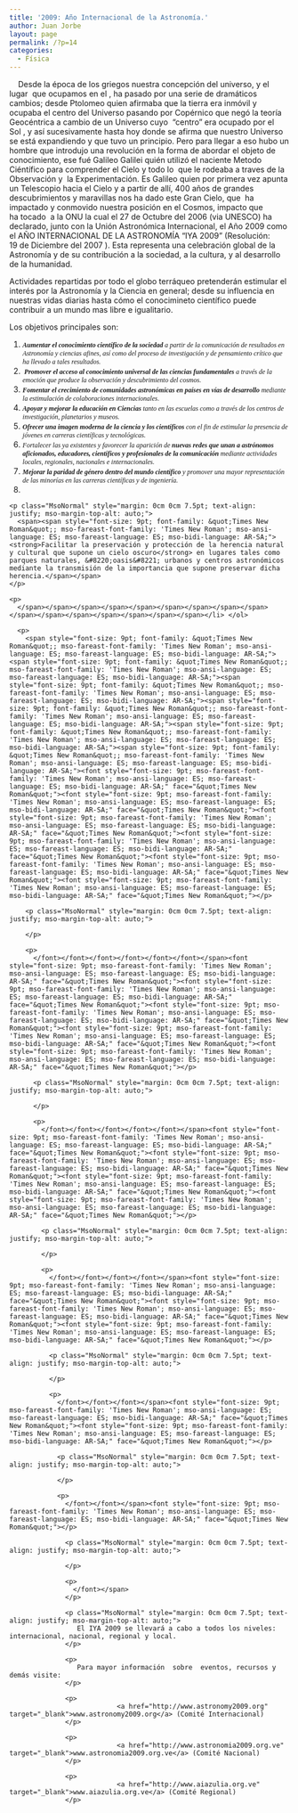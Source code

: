 ```yaml
---
title: '2009: Año Internacional de la Astronomía.'
author: Juan Jorbe
layout: page
permalink: /?p=14
categories:
  - Física
---
```

<p style="text-align: left;">
      Desde la época de los griegos nuestra concepción del universo, y el lugar  que ocupamos en el , ha pasado por una serie de dramáticos cambios; desde Ptolomeo quien afirmaba que la tierra era inmóvil y ocupaba el centro del Universo pasando por Copérnico que negó la teoría Geocéntrica a cambio de un Universo cuyo  &#8220;centro&#8221; era ocupado por el Sol , y así sucesivamente hasta hoy donde se afirma que nuestro Universo se está expandiendo y que tuvo un principio. Pero para llegar a eso hubo un hombre que introdujo una revolución en la forma de abordar el objeto de conocimiento, ese fué Galileo Galilei quién utilizó el naciente Metodo Ciéntífico para comprender el Cielo y todo lo  que le rodeaba a traves de la Observación y  la Experimentación. Es Galileo quien por primera vez apunta un Telescopio hacia el Cielo y a partir de allí, 400 años de grandes descubrimientos y maravillas nos ha dado este Gran Cielo, que  ha impactado y conmovido nuestra posición en el Cosmos, impacto que ha tocado  a la ONU la cual el 27 de Octubre del 2006 (via UNESCO) ha declarado, junto con la Unión Astronómica Internacional, el Año 2009 como el AÑO INTERNACIONAL DE LA ASTRONOMÍA &#8220;IYA 2009&#8221; (Resolución: 19 de Diciembre del 2007 ). Esta representa una celebración global de la Astronomía y de su contribución a la sociedad, a la cultura, y al desarrollo de la humanidad.
</p>

<p style="text-align: left;">
  Actividades repartidas por todo el globo terráqueo pretenderán estimular el interés por la Astronomía y la Ciencia en general; desde su influencia en nuestras vidas diarias hasta cómo el conocimineto científico puede contribuir a un mundo mas libre e igualitario. 
</p>

Los objetivos principales son:

  1. <span style="font-size: 9pt; font-family: &quot;Times New Roman&quot;; mso-fareast-font-family: 'Times New Roman'; mso-ansi-language: ES; mso-fareast-language: ES; mso-bidi-language: AR-SA;"><em><strong>Aumentar el conocimiento científico <span style="font-size: 9pt; font-family: &quot;Times New Roman&quot;; mso-fareast-font-family: 'Times New Roman'; mso-ansi-language: ES; mso-fareast-language: ES; mso-bidi-language: AR-SA;">de la sociedad </span></strong><span style="font-size: 9pt; font-family: &quot;Times New Roman&quot;; mso-fareast-font-family: 'Times New Roman'; mso-ansi-language: ES; mso-fareast-language: ES; mso-bidi-language: AR-SA;">a partir de la comunicación de resultados en Astronomía y ciencias afines, así como del proceso de investigación y de pensamiento crítico que ha llevado a tales resultados.</span></em></span>
  2. <span style="font-size: 9pt; font-family: &quot;Times New Roman&quot;; mso-fareast-font-family: 'Times New Roman'; mso-ansi-language: ES; mso-fareast-language: ES; mso-bidi-language: AR-SA;"><em><strong> <span style="font-size: 9pt; font-family: &quot;Times New Roman&quot;; mso-fareast-font-family: 'Times New Roman'; mso-ansi-language: ES; mso-fareast-language: ES; mso-bidi-language: AR-SA;">Promover el acceso al conocimiento universal de las ciencias fundamentales </span></strong><span style="font-size: 9pt; font-family: &quot;Times New Roman&quot;; mso-fareast-font-family: 'Times New Roman'; mso-ansi-language: ES; mso-fareast-language: ES; mso-bidi-language: AR-SA;">a través de la emoción que produce la observación y descubrimiento del cosmos.</span></em></span>
  3. <span style="font-size: 9pt; font-family: &quot;Times New Roman&quot;; mso-fareast-font-family: 'Times New Roman'; mso-ansi-language: ES; mso-fareast-language: ES; mso-bidi-language: AR-SA;"><span style="font-size: 9pt; font-family: &quot;Times New Roman&quot;; mso-fareast-font-family: 'Times New Roman'; mso-ansi-language: ES; mso-fareast-language: ES; mso-bidi-language: AR-SA;"><em><strong>Fomentar el crecimiento de comunidades astronómicas en países en vías de desarrollo</strong> mediante la estimulación de colaboraciones internacionales</em>.</span><strong> </strong></span>
  4. <span style="font-size: 9pt; font-family: &quot;Times New Roman&quot;; mso-fareast-font-family: 'Times New Roman'; mso-ansi-language: ES; mso-fareast-language: ES; mso-bidi-language: AR-SA;"><em><strong><span style="font-size: 9pt; font-family: &quot;Times New Roman&quot;; mso-fareast-font-family: 'Times New Roman'; mso-ansi-language: ES; mso-fareast-language: ES; mso-bidi-language: AR-SA;">Apoyar y mejorar la educación en Ciencias</span></strong><span style="font-size: 9pt; font-family: &quot;Times New Roman&quot;; mso-fareast-font-family: 'Times New Roman'; mso-ansi-language: ES; mso-fareast-language: ES; mso-bidi-language: AR-SA;"> tanto en las escuelas como a través de los centros de investigación, planetarios y museos.</span></em></span>
  5. *<span style="font-size: 9pt; font-family: &quot;Times New Roman&quot;; mso-fareast-font-family: 'Times New Roman'; mso-ansi-language: ES; mso-fareast-language: ES; mso-bidi-language: AR-SA;"><span><strong>Ofrecer una imagen moderna de la ciencia y los científicos</strong></span><span style="font-size: 9pt; font-family: &quot;Times New Roman&quot;; mso-fareast-font-family: 'Times New Roman'; mso-ansi-language: ES; mso-fareast-language: ES; mso-bidi-language: AR-SA;"> con el fin de estimular la presencia de jóvenes en carreras científicas y tecnológicas.</span></span>*
  6. *<span style="font-size: 9pt; font-family: &quot;Times New Roman&quot;; mso-fareast-font-family: 'Times New Roman'; mso-ansi-language: ES; mso-fareast-language: ES; mso-bidi-language: AR-SA;"><span style="font-size: 9pt; font-family: &quot;Times New Roman&quot;; mso-fareast-font-family: 'Times New Roman'; mso-ansi-language: ES; mso-fareast-language: ES; mso-bidi-language: AR-SA;">Fortalecer las ya existentes y favorecer la aparición de <strong>nuevas redes que unan a astrónomos aficionados, educadores, científicos y profesionales de la comunicación</strong> mediante actividades locales, regionales, nacionales e internacionales.</span></span>*
  7. <span style="font-size: 9pt; font-family: &quot;Times New Roman&quot;; mso-fareast-font-family: 'Times New Roman'; mso-ansi-language: ES; mso-fareast-language: ES; mso-bidi-language: AR-SA;"><span style="font-size: 9pt; font-family: &quot;Times New Roman&quot;; mso-fareast-font-family: 'Times New Roman'; mso-ansi-language: ES; mso-fareast-language: ES; mso-bidi-language: AR-SA;"><span><em><strong>Mejorar la paridad de género dentro del mundo científico</strong> y promover una mayor representación de las minorías en las carreras científicas y de ingeniería.</em></span></span></span>
  8. <span style="font-size: 9pt; font-family: &quot;Times New Roman&quot;; mso-fareast-font-family: 'Times New Roman'; mso-ansi-language: ES; mso-fareast-language: ES; mso-bidi-language: AR-SA;"><span style="font-size: 9pt; font-family: &quot;Times New Roman&quot;; mso-fareast-font-family: 'Times New Roman'; mso-ansi-language: ES; mso-fareast-language: ES; mso-bidi-language: AR-SA;"><span style="font-size: 9pt; font-family: &quot;Times New Roman&quot;; mso-fareast-font-family: 'Times New Roman'; mso-ansi-language: ES; mso-fareast-language: ES; mso-bidi-language: AR-SA;"><span style="font-size: 9pt; font-family: &quot;Times New Roman&quot;; mso-fareast-font-family: 'Times New Roman'; mso-ansi-language: ES; mso-fareast-language: ES; mso-bidi-language: AR-SA;"><span style="font-size: 9pt; font-family: &quot;Times New Roman&quot;; mso-fareast-font-family: 'Times New Roman'; mso-ansi-language: ES; mso-fareast-language: ES; mso-bidi-language: AR-SA;"><span style="font-size: 9pt; font-family: &quot;Times New Roman&quot;; mso-fareast-font-family: 'Times New Roman'; mso-ansi-language: ES; mso-fareast-language: ES; mso-bidi-language: AR-SA;"><span style="font-size: 9pt; font-family: &quot;Times New Roman&quot;; mso-fareast-font-family: 'Times New Roman'; mso-ansi-language: ES; mso-fareast-language: ES; mso-bidi-language: AR-SA;"><span style="font-size: 9pt; font-family: &quot;Times New Roman&quot;; mso-fareast-font-family: 'Times New Roman'; mso-ansi-language: ES; mso-fareast-language: ES; mso-bidi-language: AR-SA;"><span style="font-size: 9pt; font-family: &quot;Times New Roman&quot;; mso-fareast-font-family: 'Times New Roman'; mso-ansi-language: ES; mso-fareast-language: ES; mso-bidi-language: AR-SA;"><span style="font-size: 9pt; font-family: &quot;Times New Roman&quot;; mso-fareast-font-family: 'Times New Roman'; mso-ansi-language: ES; mso-fareast-language: ES; mso-bidi-language: AR-SA;"><span style="font-size: 9pt; font-family: &quot;Times New Roman&quot;; mso-fareast-font-family: 'Times New Roman'; mso-ansi-language: ES; mso-fareast-language: ES; mso-bidi-language: AR-SA;"><span style="font-size: 9pt; font-family: &quot;Times New Roman&quot;; mso-fareast-font-family: 'Times New Roman'; mso-ansi-language: ES; mso-fareast-language: ES; mso-bidi-language: AR-SA;"><span style="font-size: 9pt; font-family: &quot;Times New Roman&quot;; mso-fareast-font-family: 'Times New Roman'; mso-ansi-language: ES; mso-fareast-language: ES; mso-bidi-language: AR-SA;"><span style="font-size: 9pt; font-family: &quot;Times New Roman&quot;; mso-fareast-font-family: 'Times New Roman'; mso-ansi-language: ES; mso-fareast-language: ES; mso-bidi-language: AR-SA;"><span style="font-size: 9pt; font-family: &quot;Times New Roman&quot;; mso-fareast-font-family: 'Times New Roman'; mso-ansi-language: ES; mso-fareast-language: ES; mso-bidi-language: AR-SA;"><span style="font-size: 9pt; font-family: &quot;Times New Roman&quot;; mso-fareast-font-family: 'Times New Roman'; mso-ansi-language: ES; mso-fareast-language: ES; mso-bidi-language: AR-SA;"> 
    
    <p class="MsoNormal" style="margin: 0cm 0cm 7.5pt; text-align: justify; mso-margin-top-alt: auto;">
      <span><span style="font-size: 9pt; font-family: &quot;Times New Roman&quot;; mso-fareast-font-family: 'Times New Roman'; mso-ansi-language: ES; mso-fareast-language: ES; mso-bidi-language: AR-SA;"><strong>Facilitar la preservación y protección de la herencia natural y cultural que supone un cielo oscuro</strong> en lugares tales como parques naturales, &#8220;oasis&#8221; urbanos y centros astronómicos mediante la transmisión de la importancia que supone preservar dicha herencia.</span></span>
    </p>
    
    <p>
      </span></span></span></span></span></span></span></span></span></span></span></span></span></span></span></span></li> </ol> 
      
      <p>
        <span style="font-size: 9pt; font-family: &quot;Times New Roman&quot;; mso-fareast-font-family: 'Times New Roman'; mso-ansi-language: ES; mso-fareast-language: ES; mso-bidi-language: AR-SA;"><span style="font-size: 9pt; font-family: &quot;Times New Roman&quot;; mso-fareast-font-family: 'Times New Roman'; mso-ansi-language: ES; mso-fareast-language: ES; mso-bidi-language: AR-SA;"><span style="font-size: 9pt; font-family: &quot;Times New Roman&quot;; mso-fareast-font-family: 'Times New Roman'; mso-ansi-language: ES; mso-fareast-language: ES; mso-bidi-language: AR-SA;"><span style="font-size: 9pt; font-family: &quot;Times New Roman&quot;; mso-fareast-font-family: 'Times New Roman'; mso-ansi-language: ES; mso-fareast-language: ES; mso-bidi-language: AR-SA;"><span style="font-size: 9pt; font-family: &quot;Times New Roman&quot;; mso-fareast-font-family: 'Times New Roman'; mso-ansi-language: ES; mso-fareast-language: ES; mso-bidi-language: AR-SA;"><span style="font-size: 9pt; font-family: &quot;Times New Roman&quot;; mso-fareast-font-family: 'Times New Roman'; mso-ansi-language: ES; mso-fareast-language: ES; mso-bidi-language: AR-SA;"><font style="font-size: 9pt; mso-fareast-font-family: 'Times New Roman'; mso-ansi-language: ES; mso-fareast-language: ES; mso-bidi-language: AR-SA;" face="&quot;Times New Roman&quot;"><font style="font-size: 9pt; mso-fareast-font-family: 'Times New Roman'; mso-ansi-language: ES; mso-fareast-language: ES; mso-bidi-language: AR-SA;" face="&quot;Times New Roman&quot;"><font style="font-size: 9pt; mso-fareast-font-family: 'Times New Roman'; mso-ansi-language: ES; mso-fareast-language: ES; mso-bidi-language: AR-SA;" face="&quot;Times New Roman&quot;"><font style="font-size: 9pt; mso-fareast-font-family: 'Times New Roman'; mso-ansi-language: ES; mso-fareast-language: ES; mso-bidi-language: AR-SA;" face="&quot;Times New Roman&quot;"><font style="font-size: 9pt; mso-fareast-font-family: 'Times New Roman'; mso-ansi-language: ES; mso-fareast-language: ES; mso-bidi-language: AR-SA;" face="&quot;Times New Roman&quot;"><font style="font-size: 9pt; mso-fareast-font-family: 'Times New Roman'; mso-ansi-language: ES; mso-fareast-language: ES; mso-bidi-language: AR-SA;" face="&quot;Times New Roman&quot;"></p> 
        
        <p class="MsoNormal" style="margin: 0cm 0cm 7.5pt; text-align: justify; mso-margin-top-alt: auto;">
           
        </p>
        
        <p>
          </font></font></font></font></font></font></span><font style="font-size: 9pt; mso-fareast-font-family: 'Times New Roman'; mso-ansi-language: ES; mso-fareast-language: ES; mso-bidi-language: AR-SA;" face="&quot;Times New Roman&quot;"><font style="font-size: 9pt; mso-fareast-font-family: 'Times New Roman'; mso-ansi-language: ES; mso-fareast-language: ES; mso-bidi-language: AR-SA;" face="&quot;Times New Roman&quot;"><font style="font-size: 9pt; mso-fareast-font-family: 'Times New Roman'; mso-ansi-language: ES; mso-fareast-language: ES; mso-bidi-language: AR-SA;" face="&quot;Times New Roman&quot;"><font style="font-size: 9pt; mso-fareast-font-family: 'Times New Roman'; mso-ansi-language: ES; mso-fareast-language: ES; mso-bidi-language: AR-SA;" face="&quot;Times New Roman&quot;"><font style="font-size: 9pt; mso-fareast-font-family: 'Times New Roman'; mso-ansi-language: ES; mso-fareast-language: ES; mso-bidi-language: AR-SA;" face="&quot;Times New Roman&quot;"></p> 
          
          <p class="MsoNormal" style="margin: 0cm 0cm 7.5pt; text-align: justify; mso-margin-top-alt: auto;">
             
          </p>
          
          <p>
            </font></font></font></font></font></span><font style="font-size: 9pt; mso-fareast-font-family: 'Times New Roman'; mso-ansi-language: ES; mso-fareast-language: ES; mso-bidi-language: AR-SA;" face="&quot;Times New Roman&quot;"><font style="font-size: 9pt; mso-fareast-font-family: 'Times New Roman'; mso-ansi-language: ES; mso-fareast-language: ES; mso-bidi-language: AR-SA;" face="&quot;Times New Roman&quot;"><font style="font-size: 9pt; mso-fareast-font-family: 'Times New Roman'; mso-ansi-language: ES; mso-fareast-language: ES; mso-bidi-language: AR-SA;" face="&quot;Times New Roman&quot;"><font style="font-size: 9pt; mso-fareast-font-family: 'Times New Roman'; mso-ansi-language: ES; mso-fareast-language: ES; mso-bidi-language: AR-SA;" face="&quot;Times New Roman&quot;"></p> 
            
            <p class="MsoNormal" style="margin: 0cm 0cm 7.5pt; text-align: justify; mso-margin-top-alt: auto;">
               
            </p>
            
            <p>
              </font></font></font></font></span><font style="font-size: 9pt; mso-fareast-font-family: 'Times New Roman'; mso-ansi-language: ES; mso-fareast-language: ES; mso-bidi-language: AR-SA;" face="&quot;Times New Roman&quot;"><font style="font-size: 9pt; mso-fareast-font-family: 'Times New Roman'; mso-ansi-language: ES; mso-fareast-language: ES; mso-bidi-language: AR-SA;" face="&quot;Times New Roman&quot;"><font style="font-size: 9pt; mso-fareast-font-family: 'Times New Roman'; mso-ansi-language: ES; mso-fareast-language: ES; mso-bidi-language: AR-SA;" face="&quot;Times New Roman&quot;"></p> 
              
              <p class="MsoNormal" style="margin: 0cm 0cm 7.5pt; text-align: justify; mso-margin-top-alt: auto;">
                 
              </p>
              
              <p>
                </font></font></font></span><font style="font-size: 9pt; mso-fareast-font-family: 'Times New Roman'; mso-ansi-language: ES; mso-fareast-language: ES; mso-bidi-language: AR-SA;" face="&quot;Times New Roman&quot;"><font style="font-size: 9pt; mso-fareast-font-family: 'Times New Roman'; mso-ansi-language: ES; mso-fareast-language: ES; mso-bidi-language: AR-SA;" face="&quot;Times New Roman&quot;"></p> 
                
                <p class="MsoNormal" style="margin: 0cm 0cm 7.5pt; text-align: justify; mso-margin-top-alt: auto;">
                   
                </p>
                
                <p>
                  </font></font></span><font style="font-size: 9pt; mso-fareast-font-family: 'Times New Roman'; mso-ansi-language: ES; mso-fareast-language: ES; mso-bidi-language: AR-SA;" face="&quot;Times New Roman&quot;"></p> 
                  
                  <p class="MsoNormal" style="margin: 0cm 0cm 7.5pt; text-align: justify; mso-margin-top-alt: auto;">
                     
                  </p>
                  
                  <p>
                    </font></span>
                  </p>
                  
                  <p class="MsoNormal" style="margin: 0cm 0cm 7.5pt; text-align: justify; mso-margin-top-alt: auto;">
                     El IYA 2009 se llevará a cabo a todos los niveles: internacional, nacional, regional y local.  
                  </p>
                  
                  <p>
                     Para mayor información  sobre  eventos, recursos y demás visite:
                  </p>
                  
                  <p>
                               <a href="http://www.astronomy2009.org" target="_blank">www.astronomy2009.org</a> (Comité Internacional)
                  </p>
                  
                  <p>
                               <a href="http://www.astronomia2009.org.ve" target="_blank">www.astronomia2009.org.ve</a> (Comité Nacional)
                  </p>
                  
                  <p>
                               <a href="http://www.aiazulia.org.ve" target="_blank">www.aiazulia.org.ve</a> (Comité Regional)
                  </p>
